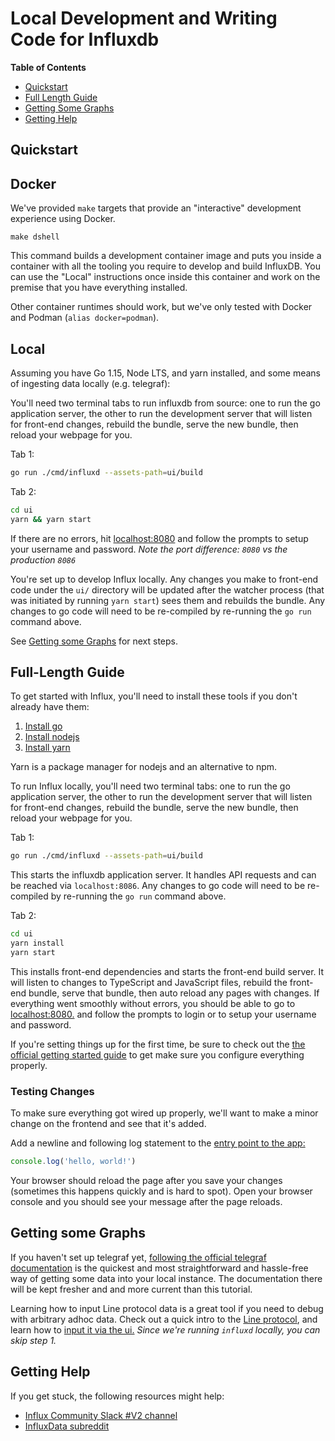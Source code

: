 # Local Development and Writing Code for Influxdb

**Table of Contents**
* [Quickstart](#quickstart)
* [Full Length Guide](#full-length-guide)
* [Getting Some Graphs](#getting-some-graphs)
* [Getting Help](#getting-help)

## Quickstart

## Docker

We've provided `make` targets that provide an "interactive" development experience using Docker.


```console
make dshell
```

This command builds a development container image and puts you inside a container with all the tooling you require to develop and build InfluxDB.
You can use the "Local" instructions once inside this container and work on the premise that you have everything installed.

Other container runtimes should work, but we've only tested with Docker and Podman (`alias docker=podman`).

## Local

Assuming you have Go 1.15, Node LTS, and yarn installed, and some means of ingesting data locally (e.g. telegraf):

You'll need two terminal tabs to run influxdb from source: one to run the go application server, the other to run the development server that will listen for front-end changes, rebuild the bundle, serve the new bundle, then reload your webpage for you.

Tab 1:

```sh
go run ./cmd/influxd --assets-path=ui/build
```

Tab 2:

```sh
cd ui
yarn && yarn start
```

If there are no errors, hit [localhost:8080](http://localhost:8080) and follow the prompts to setup your username and password. *Note the port difference: `8080` vs the production `8086`*

You're set up to develop Influx locally. Any changes you make to front-end code under the `ui/` directory will be updated after the watcher process (that was initiated by running `yarn start`) sees them and rebuilds the bundle. Any changes to go code will need to be re-compiled by re-running the `go run` command above.

See [Getting some Graphs](#getting-some-graphs) for next steps.

## Full-Length Guide

To get started with Influx, you'll need to install these tools if you don't already have them:

1. [Install go](https://golang.org/doc/install)
1. [Install nodejs](https://nodejs.org/en/download/package-manager/)
1. [Install yarn](https://yarnpkg.com/lang/en/docs/install/)

Yarn is a package manager for nodejs and an alternative to npm.

To run Influx locally, you'll need two terminal tabs: one to run the go application server, the other to run the development server that will listen for front-end changes, rebuild the bundle, serve the new bundle, then reload your webpage for you.

Tab 1:

```sh
go run ./cmd/influxd --assets-path=ui/build
```

This starts the influxdb application server. It handles API requests and can be reached via `localhost:8086`. Any changes to go code will need to be re-compiled by re-running the `go run` command above.

Tab 2:

```sh
cd ui
yarn install
yarn start
```

This installs front-end dependencies and starts the front-end build server. It will listen to changes to TypeScript and JavaScript files, rebuild the front-end bundle, serve that bundle, then auto reload any pages with changes. If everything went smoothly without errors, you should be able to go to [localhost:8080.](http://localhost:8080) and follow the prompts to login or to setup your username and password.

If you're setting things up for the first time, be sure to check out the [the official getting started guide](https://v2.docs.influxdata.com/v2.0/get-started/) to get make sure you configure everything properly.

### Testing Changes

To make sure everything got wired up properly, we'll want to make a minor change on the frontend and see that it's added.

Add a newline and following log statement to the [entry point to the app:](https://github.com/influxdata/influxdb/blob/master/ui/src/index.tsx#L468)

```js
console.log('hello, world!')
```

Your browser should reload the page after you save your changes (sometimes this happens quickly and is hard to spot). Open your browser console and you should see your message after the page reloads.

## Getting some Graphs

If you haven't set up telegraf yet, [following the official telegraf documentation](https://v2.docs.influxdata.com/v2.0/write-data/no-code/use-telegraf/) is the quickest and most straightforward and hassle-free way of getting some data into your local instance. The documentation there will be kept fresher and and more current than this tutorial.

Learning how to input Line protocol data is a great tool if you need to debug with arbitrary adhoc data. Check out a quick intro to the [Line protocol](https://v2.docs.influxdata.com/v2.0/write-data/#what-you-ll-need), and learn how to [input it via the ui.](https://v2.docs.influxdata.com/v2.0/write-data/#user-interface) *Since we're running `influxd` locally, you can skip step 1.*

## Getting Help

If you get stuck, the following resources might help:

* [Influx Community Slack #V2 channel](https://app.slack.com/client/TH8RGQX5Z/CH8RV8PK5)
* [InfluxData subreddit](https://www.reddit.com/r/InfluxData/)
